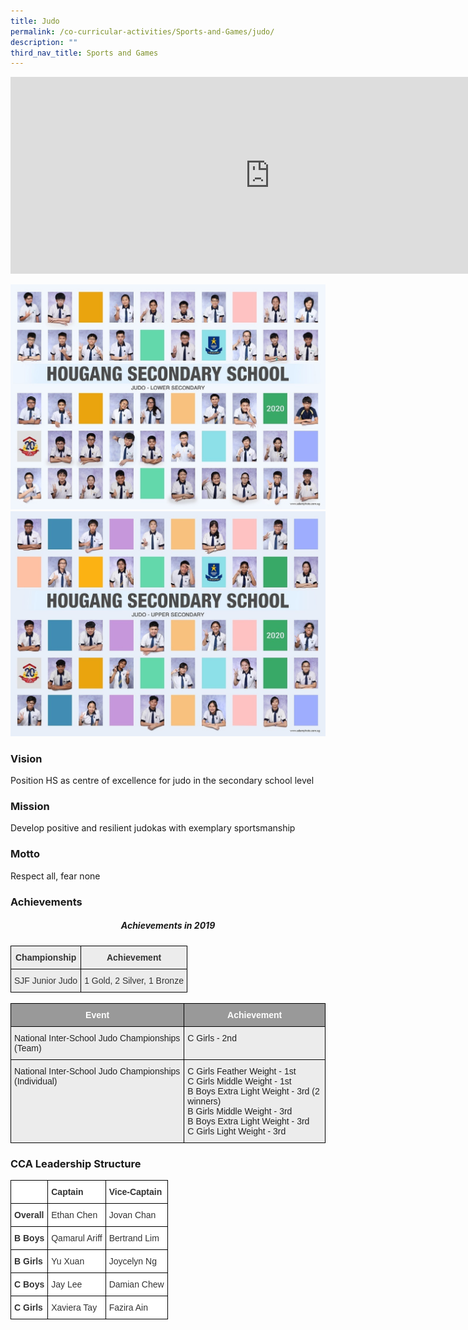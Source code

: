 ```yaml
---
title: Judo
permalink: /co-curricular-activities/Sports-and-Games/judo/
description: ""
third_nav_title: Sports and Games
---
```

<center><iframe width="830" height="315" src="https://www.youtube.com/embed/BVwmUn2K5gk" title="2022 Judo Open House" frameborder="0" allow="accelerometer; autoplay; clipboard-write; encrypted-media; gyroscope; picture-in-picture" allowfullscreen></iframe></center>

![](/images/jd1.jpeg)
![](/images/jd2.jpeg)

### Vision

Position HS as centre of excellence for judo in the secondary school level

### Mission

Develop positive and resilient judokas with exemplary sportsmanship

### Motto

Respect all, fear none

### Achievements

<center><h5>Achievements in 2019</h5></center>

<style type="text/css">
.tg  {border-collapse:collapse;border-spacing:0;margin:0px auto;}
.tg td{border-color:black;border-style:solid;border-width:1px;font-family:Arial, sans-serif;font-size:14px;
  overflow:hidden;padding:10px 5px;word-break:normal;}
.tg th{border-color:black;border-style:solid;border-width:1px;font-family:Arial, sans-serif;font-size:14px;
  font-weight:normal;overflow:hidden;padding:10px 5px;word-break:normal;}
.tg .tg-pex6{background-color:#ECECEC;color:#333;font-weight:bold;text-align:center;vertical-align:top}
.tg .tg-j9k7{background-color:#ECECEC;color:#333;text-align:center;vertical-align:top}
</style>
<table class="tg">
<tbody>
  <tr>
    <td class="tg-pex6">Championship</td>
    <td class="tg-pex6">Achievement</td>
  </tr>
  <tr>
    <td class="tg-j9k7"><span style="font-weight:400;color:#333">SJF Junior Judo</span></td>
    <td class="tg-j9k7"><span style="font-weight:400;color:#333">1 Gold, 2 Silver, 1 Bronze</span></td>
  </tr>
</tbody>
</table>

<br>

<style type="text/css">
.tg  {border-collapse:collapse;border-spacing:0;margin:0px auto;}
.tg td{border-color:black;border-style:solid;border-width:1px;font-family:Arial, sans-serif;font-size:14px;
  overflow:hidden;padding:10px 5px;word-break:normal;}
.tg th{border-color:black;border-style:solid;border-width:1px;font-family:Arial, sans-serif;font-size:14px;
  font-weight:normal;overflow:hidden;padding:10px 5px;word-break:normal;}
.tg .tg-emg8{background-color:#ECECEC;color:#222;text-align:left;vertical-align:top}
.tg .tg-2vo4{background-color:#999;color:#FFF;font-weight:bold;text-align:center;vertical-align:top}
</style>
<table class="tg">
<tbody>
  <tr>
    <td class="tg-2vo4">Event</td>
    <td class="tg-2vo4">Achievement</td>
  </tr>
  <tr>
    <td class="tg-emg8"><span style="font-weight:normal">National Inter-School Judo Championships (Team)</span></td>
    <td class="tg-emg8"><span style="font-weight:400">C Girls - 2nd</span></td>
  </tr>
  <tr>
    <td class="tg-emg8"><span style="font-weight:normal">National Inter-School Judo Championships (Individual)</span></td>
    <td class="tg-emg8"><span style="font-weight:400">C Girls Feather Weight - 1st</span><br><span style="font-weight:400">C Girls Middle Weight - 1st</span><br><span style="font-weight:400">B Boys Extra Light Weight - 3rd (2 winners)</span><br><span style="font-weight:400">B Girls Middle Weight - 3rd</span><br><span style="font-weight:400">B Boys Extra Light Weight - 3rd</span><br><span style="font-weight:400">C Girls Light Weight - 3rd</span></td>
  </tr>
</tbody>
</table>


### CCA Leadership Structure


<style type="text/css">
.tg  {border-collapse:collapse;border-spacing:0;margin:0px auto;}
.tg td{border-color:black;border-style:solid;border-width:1px;font-family:Arial, sans-serif;font-size:14px;
  overflow:hidden;padding:10px 5px;word-break:normal;}
.tg th{border-color:black;border-style:solid;border-width:1px;font-family:Arial, sans-serif;font-size:14px;
  font-weight:normal;overflow:hidden;padding:10px 5px;word-break:normal;}
.tg .tg-citn{background-color:#FFF;color:#333;text-align:left;vertical-align:top}
.tg .tg-rdtm{background-color:#FFF;color:#333;font-weight:bold;text-align:left;vertical-align:top}
</style>
<table class="tg">
<tbody>
  <tr>
    <td class="tg-rdtm"></td>
    <td class="tg-rdtm">Captain</td>
    <td class="tg-rdtm">Vice-Captain</td>
  </tr>
  <tr>
    <td class="tg-rdtm">Overall</td>
    <td class="tg-citn"><span style="font-weight:400;color:#333">Ethan Chen</span></td>
    <td class="tg-citn"><span style="font-weight:400;color:#333">Jovan Chan</span></td>
  </tr>
  <tr>
    <td class="tg-rdtm">B Boys</td>
    <td class="tg-citn"><span style="font-weight:400;color:#333">Qamarul Ariff</span></td>
    <td class="tg-citn"><span style="font-weight:400;color:#333">Bertrand Lim</span></td>
  </tr>
  <tr>
    <td class="tg-rdtm">B Girls</td>
    <td class="tg-citn"><span style="font-weight:400;color:#333">Yu Xuan</span></td>
    <td class="tg-citn"><span style="font-weight:400;color:#333">Joycelyn Ng</span></td>
  </tr>
  <tr>
    <td class="tg-rdtm">C Boys</td>
    <td class="tg-citn"><span style="font-weight:400;color:#333">Jay Lee</span></td>
    <td class="tg-citn"><span style="font-weight:400;color:#333">Damian Chew</span></td>
  </tr>
  <tr>
    <td class="tg-rdtm">C Girls</td>
    <td class="tg-citn"><span style="font-weight:400;color:#333">Xaviera Tay</span></td>
    <td class="tg-citn"><span style="font-weight:400;color:#333">Fazira Ain</span></td>
  </tr>
</tbody>
</table>

